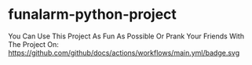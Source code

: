 # funalarm-python-project
You Can Use This Project As Fun As Possible Or Prank Your Friends With The Project On:
https://github.com/github/docs/actions/workflows/main.yml/badge.svg


